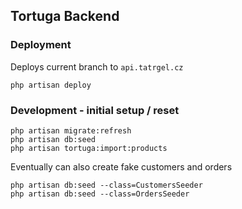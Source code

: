 ## Tortuga Backend

### Deployment

Deploys current branch to `api.tatrgel.cz`

```
php artisan deploy
```

### Development - initial setup / reset

```
php artisan migrate:refresh
php artisan db:seed
php artisan tortuga:import:products
```

Eventually can also create fake customers and orders

```
php artisan db:seed --class=CustomersSeeder
php artisan db:seed --class=OrdersSeeder
```